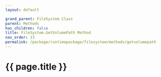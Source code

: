 ```yaml
---
layout: default

grand_parent: FileSystem Class
parent: Methods
has_children: false
title: FileSystem.GetVolumePath Method
nav_order: 13
permalink: /package/runtimepackage/filesystem/methods/getvolumepath
---
```

# {{ page.title }}